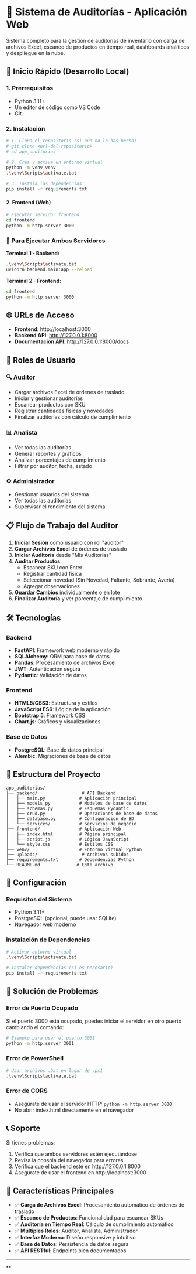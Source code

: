 # 🏢 Sistema de Auditorías - Aplicación Web

Sistema completo para la gestión de auditorías de inventario con carga de archivos Excel, escaneo de productos en tiempo real, dashboards analíticos y despliegue en la nube.

## 🚀 Inicio Rápido (Desarrollo Local)

### 1. Prerrequisitos
- Python 3.11+
- Un editor de código como VS Code
- Git

### 2. Instalación
```bash
# 1. Clona el repositorio (si aún no lo has hecho)
# git clone <url-del-repositorio>
# cd app_auditorias

# 2. Crea y activa un entorno virtual
python -m venv venv
.\venv\Scripts\activate.bat

# 3. Instala las dependencias
pip install -r requirements.txt
```

#### 2. Frontend (Web)
```bash
# Ejecutar servidor frontend
cd frontend
python -m http.server 3000
```

### 🔄 Para Ejecutar Ambos Servidores

**Terminal 1 - Backend:**
```bash
.\venv\Scripts\activate.bat
uvicorn backend.main:app --reload
```

**Terminal 2 - Frontend:**
```bash
cd frontend
python -m http.server 3000
```

## 🌐 URLs de Acceso

- **Frontend**: http://localhost:3000
- **Backend API**: http://127.0.0.1:8000
- **Documentación API**: http://127.0.0.1:8000/docs

## 👥 Roles de Usuario

### 🔍 Auditor
- Cargar archivos Excel de órdenes de traslado
- Iniciar y gestionar auditorías
- Escanear productos con SKU
- Registrar cantidades físicas y novedades
- Finalizar auditorías con cálculo de cumplimiento

### 📊 Analista
- Ver todas las auditorías
- Generar reportes y gráficos
- Analizar porcentajes de cumplimiento
- Filtrar por auditor, fecha, estado

### ⚙️ Administrador
- Gestionar usuarios del sistema
- Ver todas las auditorías
- Supervisar el rendimiento del sistema

## 📋 Flujo de Trabajo del Auditor

1. **Iniciar Sesión** como usuario con rol "auditor"
2. **Cargar Archivos Excel** de órdenes de traslado
3. **Iniciar Auditoría** desde "Mis Auditorías"
4. **Auditar Productos**:
   - Escanear SKU con Enter
   - Registrar cantidad física
   - Seleccionar novedad (Sin Novedad, Faltante, Sobrante, Avería)
   - Agregar observaciones
5. **Guardar Cambios** individualmente o en lote
6. **Finalizar Auditoría** y ver porcentaje de cumplimiento

## 🛠️ Tecnologías

### Backend
- **FastAPI**: Framework web moderno y rápido
- **SQLAlchemy**: ORM para base de datos
- **Pandas**: Procesamiento de archivos Excel
- **JWT**: Autenticación segura
- **Pydantic**: Validación de datos

### Frontend
- **HTML5/CSS3**: Estructura y estilos
- **JavaScript ES6**: Lógica de la aplicación
- **Bootstrap 5**: Framework CSS
- **Chart.js**: Gráficos y visualizaciones

### Base de Datos
- **PostgreSQL**: Base de datos principal
- **Alembic**: Migraciones de base de datos

## 📁 Estructura del Proyecto

```
app_auditorias/
├── backend/                 # API Backend
│   ├── main.py             # Aplicación principal
│   ├── models.py           # Modelos de base de datos
│   ├── schemas.py          # Esquemas Pydantic
│   ├── crud.py             # Operaciones de base de datos
│   ├── database.py         # Configuración de BD
│   └── services/           # Servicios de negocio
├── frontend/               # Aplicación Web
│   ├── index.html          # Página principal
│   ├── script.js           # Lógica JavaScript
│   └── style.css           # Estilos CSS
├── venv/                   # Entorno virtual Python
├── uploads/                 # Archivos subidos
├── requirements.txt        # Dependencias Python
└── README.md              # Este archivo
```

## 🔧 Configuración

### Requisitos del Sistema
- Python 3.11+
- PostgreSQL (opcional, puede usar SQLite)
- Navegador web moderno

### Instalación de Dependencias
```bash
# Activar entorno virtual
.\venv\Scripts\activate.bat

# Instalar dependencias (si es necesario)
pip install -r requirements.txt
```

## 🚨 Solución de Problemas

### Error de Puerto Ocupado
Si el puerto 3000 está ocupado, puedes iniciar el servidor en otro puerto cambiando el comando:
```bash
# Ejemplo para usar el puerto 3001
python -m http.server 3001
```

### Error de PowerShell
```bash
# Usar archivos .bat en lugar de .ps1
.\venv\Scripts\activate.bat
```

### Error de CORS
- Asegúrate de usar el servidor HTTP: `python -m http.server 3000`
- No abrir index.html directamente en el navegador

## 📞 Soporte

Si tienes problemas:
1. Verifica que ambos servidores estén ejecutándose
2. Revisa la consola del navegador para errores
3. Verifica que el backend esté en http://127.0.0.1:8000
4. Asegúrate de usar el frontend en http://localhost:3000

## 🎯 Características Principales

- ✅ **Carga de Archivos Excel**: Procesamiento automático de órdenes de traslado
- ✅ **Escaneo de Productos**: Funcionalidad para escanear SKUs
- ✅ **Auditoría en Tiempo Real**: Cálculo de cumplimiento automático
- ✅ **Múltiples Roles**: Auditor, Analista, Administrador
- ✅ **Interfaz Moderna**: Diseño responsive y intuitivo
- ✅ **Base de Datos**: Persistencia de datos segura
- ✅ **API RESTful**: Endpoints bien documentados

---

**<!-- Trigger Render deploy -->
